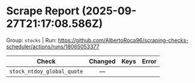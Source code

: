 # Scrape Report (2025-09-27T21:17:08.586Z)

Group: `stocks`  |  Run: https://github.com/AlbertoRoca96/scraping-checks-scheduler/actions/runs/18065053377

| Check | Changed | Keys | Error |
|---|:---:|:--|:--|
| `stock_ntdoy_global_quote` | — |  |  |
